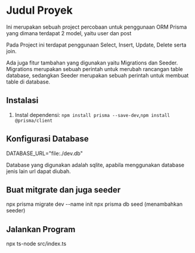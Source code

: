 # Judul Proyek

Ini merupakan sebuah project percobaan untuk penggunaan ORM Prisma yang dimana terdapat 2 model, yaitu user dan post

Pada Project ini terdapat penggunaan Select, Insert, Update, Delete serta join.

Ada juga fitur tambahan yang digunakan yaitu Migrations dan Seeder. Migrations merupakan sebuah perintah untuk merubah rancangan table database, sedangkan Seeder merupakan sebuah perintah untuk membuat table di database.


## Instalasi

1.  Instal dependensi: `npm install prisma --save-dev`,`npm install @prisma/client`


## Konfigurasi Database
DATABASE_URL="file:./dev.db"

Database yang digunakan adalah sqlite, apabila menggunakan database jenis lain url dapat diubah.

## Buat mitgrate dan juga seeder 
npx prisma migrate dev --name init
npx prisma db seed (menambahkan seeder)



## Jalankan Program
npx ts-node src/index.ts

